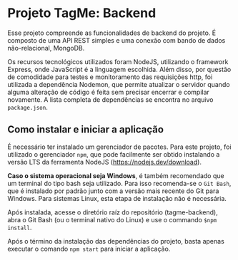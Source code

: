 # Projeto TagMe: Backend

Esse projeto compreende as funcionalidades de backend do projeto. É composto de uma API REST simples e uma conexão com bando de dados não-relacional, MongoDB.

Os recursos tecnológicos utilizados foram NodeJS, utilizando o framework Express, onde JavaScript é a linguagem escolhida. Além disso, por questão de comodidade para
testes e monitoramento das requisições http, foi utilizada a dependência Nodemon, que permite atualizar o servidor quando alguma alteração de código é feita sem precisar
encerrar e compilar novamente. A lista completa de dependências se encontra no arquivo ```package.json```.

## Como instalar e iniciar a aplicação

É necessário ter instalado um gerenciador de pacotes. Para este projeto, foi utilizado o gerenciador ```npm```, que pode facilmente ser obtido instalando a versão LTS
da ferramenta NodeJS (https://nodejs.dev/download).

**Caso o sistema operacional seja Windows**, é também recomendado que um terminal do tipo bash seja utilizado. Para isso recomenda-se o ```Git Bash```, que é instalado por
padrão junto com a versão mais recente do Git para Windows. Para sistemas Linux, esta etapa de instalação não é necessária.

Após instalada, acesse o diretório raíz do repositório (tagme-backend), abra o Git Bash (ou o terminal nativo do Linux) e use o commando ```$npm install```.

Após o término da instalação das dependências do projeto, basta apenas executar o comando ```npm start``` para iniciar a aplicação.
